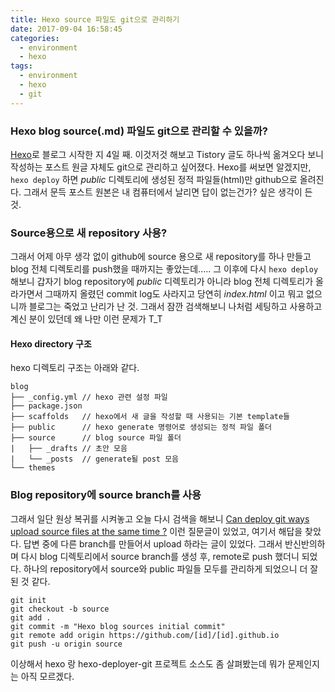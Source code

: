 ```yaml
---
title: Hexo source 파일도 git으로 관리하기
date: 2017-09-04 16:58:45
categories:
  - environment
  - hexo
tags:
  - environment
  - hexo
  - git
---
```


### Hexo blog source(.md) 파일도 git으로 관리할 수 있을까?
[Hexo](https://hexo.io/)로 블로그 시작한 지 4일 째. 이것저것 해보고 Tistory 글도 하나씩 옮겨오다 보니 작성하는 포스트 원글 자체도 git으로 관리하고 싶어졌다. Hexo를 써보면 알겠지만, `hexo deploy` 하면 *public* 디렉토리에 생성된 정적 파일들(html)만 github으로 올려진다. 그래서 문득 포스트 원본은 내 컴퓨터에서 날리면 답이 없는건가? 싶은 생각이 든 것.

### Source용으로 새 repository 사용?
그래서 어제 아무 생각 없이 github에 source 용으로 새 repository를 하나 만들고 blog 전체 디렉토리를 push했을 때까지는 좋았는데..... 그 이후에 다시 `hexo deploy`해보니 갑자기 blog repository에 *public* 디렉토리가 아니라 blog 전체 디렉토리가 올라가면서 그때까지 올렸던 commit log도 사라지고 당연히 *index.html* 이고 뭐고 없으니까 블로그는 죽었고 난리가 난 것. 그래서 잠깐 검색해보니 나처럼 세팅하고 사용하고 계신 분이 있던데 왜 나만 이런 문제가 T_T

#### Hexo directory 구조
hexo 디렉토리 구조는 아래와 같다.
```
blog
├── _config.yml // hexo 관련 설정 파일
├── package.json
├── scaffolds   // hexo에서 새 글을 작성할 때 사용되는 기본 template들
├── public      // hexo generate 명령어로 생성되는 정적 파일 폴더
├── source      // blog source 파일 폴더
|   ├── _drafts // 초안 모음
|   └── _posts  // generate될 post 모음
└── themes
```

### Blog repository에 source branch를 사용
그래서 일단 원상 복귀를 시켜놓고 오늘 다시 검색을 해보니 [Can deploy git ways upload source files at the same time ?](https://github.com/hexojs/hexo/issues/1899) 이런 질문글이 있었고, 여기서 해답을 찾았다. 답변 중에 다른 branch를 만들어서 upload 하라는 글이 있었다. 그래서 반신반의하며 다시 blog 디렉토리에서 source branch를 생성 후, remote로 push 했더니 되었다. 하나의 repository에서 source와 public 파일들 모두를 관리하게 되었으니 더 잘 된 것 같다.

```shell
git init
git checkout -b source
git add .
git commit -m "Hexo blog sources initial commit"
git remote add origin https://github.com/[id]/[id].github.io
git push -u origin source
```

이상해서 hexo 랑 hexo-deployer-git 프로젝트 소스도 좀 살펴봤는데 뭐가 문제인지는 아직 모르겠다.





